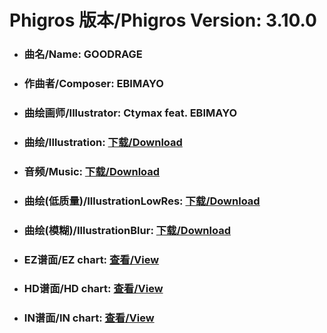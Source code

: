 
# Phigros 版本/Phigros Version:  3.10.0

- ### __曲名/Name:  GOODRAGE__

- ### __作曲者/Composer:  EBIMAYO__

- ### __曲绘画师/Illustrator:  Ctymax feat. EBIMAYO__

- ### __曲绘/Illustration:  [下载/Download](https://github.com/Po6647A/PAR/releases/download/3.10.0/1012.png)__

- ### __音频/Music:  [下载/Download](https://github.com/Po6647A/PAR/releases/download/3.10.0/1743.ogg)__

- ### __曲绘(低质量)/IllustrationLowRes:  [下载/Download](https://github.com/Po6647A/PAR/releases/download/3.10.0/1504.png)__

- ### __曲绘(模糊)/IllustrationBlur:  [下载/Download](https://github.com/Po6647A/PAR/releases/download/3.10.0/1258.png)__


- ### __EZ谱面/EZ chart:  [查看/View](./EZ.json/index.html)__

- ### __HD谱面/HD chart:  [查看/View](./HD.json/index.html)__

- ### __IN谱面/IN chart:  [查看/View](./IN.json/index.html)__

